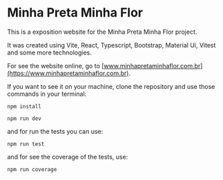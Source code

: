 # Minha Preta Minha Flor

This is a exposition website for the Minha Preta Minha Flor project.

It was created using Vite, React, Typescript, Bootstrap, Material Ui, Vitest and some more technologies.

For see the website online, go to [www.minhapretaminhaflor.com.br](https://www.minhapretaminhaflor.com.br).

If you want to see it on your machine, clone the repository and use those commands in your terminal:

```
npm install

npm run dev
```

and for run the tests you can use:

```
npm run test
```

and for see the coverage of the tests, use:

```
npm run coverage
```
